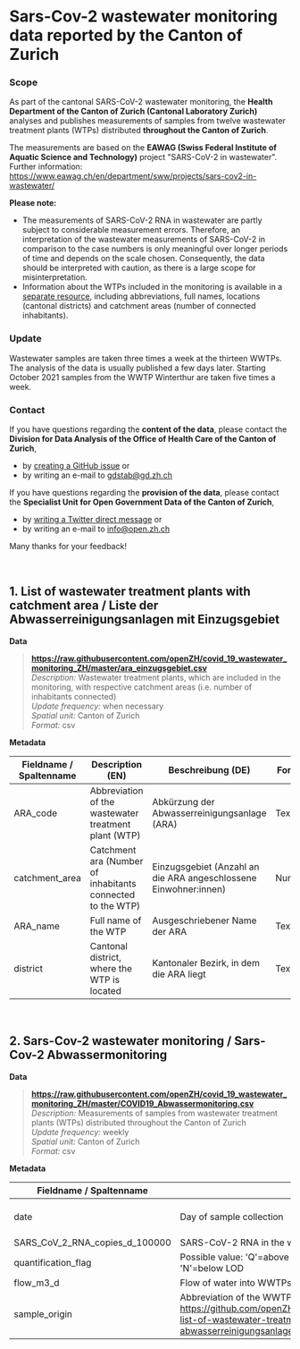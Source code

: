 # Sars-Cov-2 wastewater monitoring data reported by the Canton of Zurich

### Scope
As part of the cantonal SARS-CoV-2 wastewater monitoring, the __Health Department of the Canton of Zurich (Cantonal Laboratory Zurich)__ analyses and publishes measurements of samples from twelve wastewater treatment plants (WTPs) distributed __throughout the Canton of Zurich__.

The measurements are based on the __EAWAG (Swiss Federal Institute of Aquatic Science and Technology)__ project "SARS-CoV-2 in wastewater". Further information: https://www.eawag.ch/en/department/sww/projects/sars-cov2-in-wastewater/

__Please note:__ <br>
- The measurements of SARS-CoV-2 RNA in wastewater are partly subject to considerable measurement errors. Therefore, an interpretation of the wastewater measurements of SARS-CoV-2 in comparison to the case numbers is only meaningful over longer periods of time and depends on the scale chosen. Consequently, the data should be interpreted with caution, as there is a large scope for misinterpretation.
- Information about the WTPs included in the monitoring is available in a [separate resource](https://github.com/openZH/covid_19_wastewater_monitoring_ZH/blob/master/README.md#1-list-of-wastewater-treatment-plants-with-catchment-area--liste-der-abwasserreinigungsanlagen-mit-einzugsgebiet), including abbreviations, full names, locations (cantonal districts) and catchment areas (number of connected inhabitants).

### Update
Wastewater samples are taken three times a week at the thirteen WWTPs. The analysis of the data is usually published a few days later.
Starting October 2021 samples from the WWTP Winterthur  are taken five times a week. 

### Contact
If you have questions regarding the __content of the data__, please contact the __Division for Data Analysis of the Office of Health Care of the Canton of Zurich__, <br>
- by [creating a GitHub issue](https://github.com/openZH/covid_19_wastewater_monitoring_ZH/issues) or <br>
- by writing an e-mail to [gdstab@gd.zh.ch](mailto:gdstab@gd.zh.ch) <br>

If you have questions regarding the __provision of the data__, please contact the __Specialist Unit for Open Government Data of the Canton of Zurich__, <br>
- by [writing a Twitter direct message](https://twitter.com/OpenDataZH) or <br>
- by writing an e-mail to [info@open.zh.ch](mailto:info@open.zh.ch) <br>

Many thanks for your feedback!

<br>

## 1. List of wastewater treatment plants with catchment area / Liste der Abwasserreinigungsanlagen mit Einzugsgebiet 

**Data** <br>

>**https://raw.githubusercontent.com/openZH/covid_19_wastewater_monitoring_ZH/master/ara_einzugsgebiet.csv** <br>
>*Description:* Wastewater treatment plants, which are included in the monitoring, with respective catchment areas (i.e. number of inhabitants connected) <br>
>*Update frequency:* when necessary <br>
>*Spatial unit:* Canton of Zurich <br>
>*Format:* csv <br>

**Metadata**

| Fieldname / Spaltenname | Description (EN)             | Beschreibung (DE)             | Format     |
|-------------------------|------------------------------|-------------------------------|------------|
| ARA_code                | Abbreviation of the wastewater treatment plant (WTP)        | Abkürzung der Abwasserreinigungsanlage (ARA)                      | Text   |
| catchment_area          | Catchment ara (Number of inhabitants connected to the WTP)  | Einzugsgebiet (Anzahl an die ARA angeschlossene Einwohner:innen) | Number |
| ARA_name                | Full name of the WTP                                        | Ausgeschriebener Name der ARA                                   | Text   |
| district                | Cantonal district, where the WTP is located                 | Kantonaler Bezirk, in dem die ARA liegt                         | Text   |

<br>

## 2. Sars-Cov-2 wastewater monitoring / Sars-Cov-2 Abwassermonitoring 

**Data** <br>

>**https://raw.githubusercontent.com/openZH/covid_19_wastewater_monitoring_ZH/master/COVID19_Abwassermonitoring.csv** <br>
>*Description:* Measurements of samples from wastewater treatment plants (WTPs) distributed throughout the Canton of Zurich <br>
>*Update frequency:* weekly <br>
>*Spatial unit:* Canton of Zurich <br>
>*Format:* csv <br>

**Metadata**

| Fieldname / Spaltenname | Description (EN)             | Beschreibung (DE)             | Format     |
|-------------------------|------------------------------|-------------------------------|------------|
| date                    | Day of sample collection     | Tag der Entnahme der Probe    | YYYY-MM-DD |
| SARS_CoV_2_RNA_copies_d_100000 | SARS-CoV-2 RNA in the wasterwater per 100'000 inhabitants | SARS-CoV-2 RNA im Rohabwasser pro 100'000 Personen | Number |
| quantification_flag            | Possible value: 'Q'=above Limit of Quantification (> LOQ), 'D'=above Limit of Detection (>LOD), 'N'=below LOD | Mögliche Werte: 'Q'=über Quantifizierungsgrenze (>LOQ), 'D'=über Nachweisgrenze (>LOD), 'N'=unter Nachweisgrenze (<LOD)      | Text   |
| flow_m3_d                      | Flow of water into WWTPs in cubic metre per day | Zufluss zur Abwasserreinigungsanlage in Kubikmeter pro Tag      | Number |
| sample_origin                  | Abbreviation of the WWTPs ('ARA_code' as in https://github.com/openZH/covid_19_wastewater_monitoring_ZH/blob/master/README.md#1-list-of-wastewater-treatment-plants-with-catchment-area--liste-der-abwasserreinigungsanlagen-mit-einzugsgebiet)      | Abkürzung der Abwasserreinigungsanlage ARA ('ARA_code' gemäss https://github.com/openZH/covid_19_wastewater_monitoring_ZH/blob/master/README.md#1-list-of-wastewater-treatment-plants-with-catchment-area--liste-der-abwasserreinigungsanlagen-mit-einzugsgebiet | Text   |
